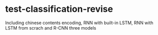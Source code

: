 # test-classification-revise
Including chinese contents encoding, RNN with built-in LSTM, RNN with LSTM from scrach and R-CNN three models 
